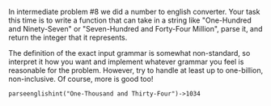 In intermediate problem #8 we did a number to english converter.  Your task this time is to write a function that 
can take in a string like "One-Hundred and Ninety-Seven" or "Seven-Hundred and Forty-Four Million", parse it, and
return the integer that it represents.

The definition of the exact input grammar is somewhat non-standard, so interpret it how you want and implement whatever grammar
you feel is reasonable for the problem.  However, try to handle at least up to one-billion, non-inclusive.  Of course, more is good too!

    parseenglishint("One-Thousand and Thirty-Four")->1034